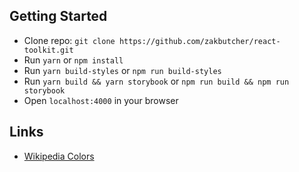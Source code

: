 ## Getting Started

- Clone repo: `git clone https://github.com/zakbutcher/react-toolkit.git`
- Run `yarn` or `npm install`
- Run `yarn build-styles` or `npm run build-styles`
- Run `yarn build && yarn storybook` or `npm run build && npm run storybook`
- Open `localhost:4000` in your browser

## Links

- [Wikipedia Colors](https://en.wikipedia.org/wiki/Tertiary_color)
